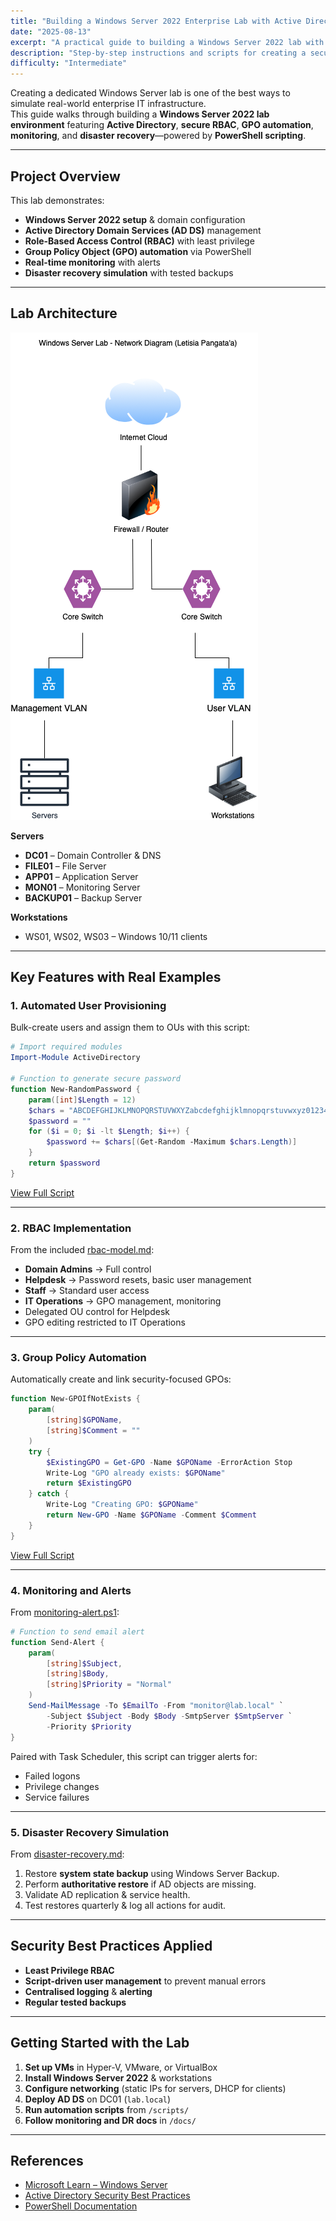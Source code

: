 ```yaml
---
title: "Building a Windows Server 2022 Enterprise Lab with Active Directory, Secure Administration, and Automation"
date: "2025-08-13"
excerpt: "A practical guide to building a Windows Server 2022 lab with AD, RBAC, GPO automation, monitoring, and disaster recovery—powered by PowerShell scripting."
description: "Step-by-step instructions and scripts for creating a secure, automated Windows Server 2022 lab environment for enterprise IT simulation."
difficulty: "Intermediate"
---
```


Creating a dedicated Windows Server lab is one of the best ways to simulate real-world enterprise IT infrastructure.  
This guide walks through building a **Windows Server 2022 lab environment** featuring **Active Directory**, **secure RBAC**, **GPO automation**, **monitoring**, and **disaster recovery**—powered by **PowerShell scripting**.

---

## Project Overview

This lab demonstrates:

- **Windows Server 2022 setup** & domain configuration  
- **Active Directory Domain Services (AD DS)** management  
- **Role-Based Access Control (RBAC)** with least privilege  
- **Group Policy Object (GPO) automation** via PowerShell  
- **Real-time monitoring** with alerts  
- **Disaster recovery simulation** with tested backups  

---

## Lab Architecture

![Lab Architecture Diagram](https://github.com/letisiapangataa/windows-server-lab/raw/main/architecture/lab-diagram.png)  

**Servers**  
- **DC01** – Domain Controller & DNS  
- **FILE01** – File Server  
- **APP01** – Application Server  
- **MON01** – Monitoring Server  
- **BACKUP01** – Backup Server  

**Workstations**  
- WS01, WS02, WS03 – Windows 10/11 clients  

---

## Key Features with Real Examples

### 1. Automated User Provisioning
Bulk-create users and assign them to OUs with this script:

```powershell
# Import required modules
Import-Module ActiveDirectory

# Function to generate secure password
function New-RandomPassword {
    param([int]$Length = 12)
    $chars = "ABCDEFGHIJKLMNOPQRSTUVWXYZabcdefghijklmnopqrstuvwxyz0123456789!@#$%^&*"
    $password = ""
    for ($i = 0; $i -lt $Length; $i++) {
        $password += $chars[(Get-Random -Maximum $chars.Length)]
    }
    return $password
}
```
[View Full Script](https://github.com/letisiapangataa/windows-server-lab/blob/main/scripts/user-provisioning.ps1)  

---

### 2. RBAC Implementation
From the included [rbac-model.md](https://github.com/letisiapangataa/windows-server-lab/blob/main/docs/rbac-model.md):

- **Domain Admins** → Full control  
- **Helpdesk** → Password resets, basic user management  
- **Staff** → Standard user access  
- **IT Operations** → GPO management, monitoring  
- Delegated OU control for Helpdesk  
- GPO editing restricted to IT Operations  

---

### 3. Group Policy Automation
Automatically create and link security-focused GPOs:

```powershell
function New-GPOIfNotExists {
    param(
        [string]$GPOName,
        [string]$Comment = ""
    )
    try {
        $ExistingGPO = Get-GPO -Name $GPOName -ErrorAction Stop
        Write-Log "GPO already exists: $GPOName"
        return $ExistingGPO
    } catch {
        Write-Log "Creating GPO: $GPOName"
        return New-GPO -Name $GPOName -Comment $Comment
    }
}
```
[View Full Script](https://github.com/letisiapangataa/windows-server-lab/blob/main/scripts/gpo-automation.ps1)  

---

### 4. Monitoring and Alerts
From [monitoring-alert.ps1](https://github.com/letisiapangataa/windows-server-lab/blob/main/scripts/monitoring-alert.ps1):

```powershell
# Function to send email alert
function Send-Alert {
    param(
        [string]$Subject,
        [string]$Body,
        [string]$Priority = "Normal"
    )
    Send-MailMessage -To $EmailTo -From "monitor@lab.local" `
        -Subject $Subject -Body $Body -SmtpServer $SmtpServer `
        -Priority $Priority
}
```

Paired with Task Scheduler, this script can trigger alerts for:  
- Failed logons  
- Privilege changes  
- Service failures  

---

### 5. Disaster Recovery Simulation
From [disaster-recovery.md](https://github.com/letisiapangataa/windows-server-lab/blob/main/docs/disaster-recovery.md):

1. Restore **system state backup** using Windows Server Backup.  
2. Perform **authoritative restore** if AD objects are missing.  
3. Validate AD replication & service health.  
4. Test restores quarterly & log all actions for audit.

---

## Security Best Practices Applied

- **Least Privilege RBAC**  
- **Script-driven user management** to prevent manual errors  
- **Centralised logging** & **alerting**  
- **Regular tested backups**  

---

## Getting Started with the Lab

1. **Set up VMs** in Hyper-V, VMware, or VirtualBox  
2. **Install Windows Server 2022** & workstations  
3. **Configure networking** (static IPs for servers, DHCP for clients)  
4. **Deploy AD DS** on DC01 (`lab.local`)  
5. **Run automation scripts** from `/scripts/`  
6. **Follow monitoring and DR docs** in `/docs/`  

---

## References

- [Microsoft Learn – Windows Server](https://learn.microsoft.com/windows-server)  
- [Active Directory Security Best Practices](https://learn.microsoft.com/windows-server/identity/ad-ds/plan/security-best-practices)  
- [PowerShell Documentation](https://learn.microsoft.com/powershell/)  
